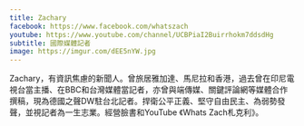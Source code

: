 ```yaml
---
title: Zachary
facebook: https://www.facebook.com/whatszach
youtube: https://www.youtube.com/channel/UCBPiaI2Buirrhokm7ddsdHg
subtitle: 國際媒體記者
image: https://imgur.com/dEE5nYW.jpg
---
```

Zachary，有資訊焦慮的新聞人。曾旅居雅加達、馬尼拉和香港，過去曾在印尼電視台當主播、在BBC和台灣媒體當記者，亦曾與端傳媒、關鍵評論網等媒體合作撰稿，現為德國之聲DW駐台北記者。捍衛公平正義、堅守自由民主、為弱勢發聲，並視記者為一生志業。經營臉書和YouTube 《Whats Zach札克利》。